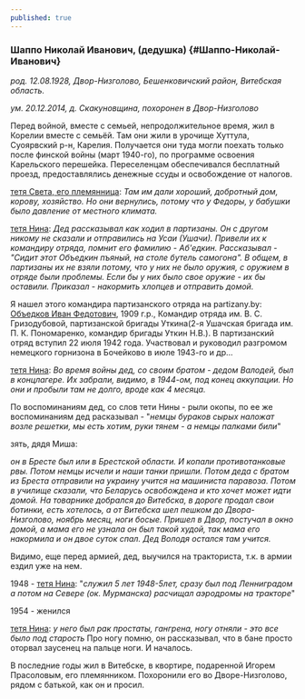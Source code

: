 ```yaml
---
published: true
---
```


### Шаппо Николай Иванович, (дедушка)  {#Шаппо-Николай-Иванович}

_род. 12.08.1928, Двор-Низголово, Бешенковичский район, Витебская область._

_ум. 20.12.2014, д. Скакуновщина, похоронен в Двор-Низголово_

Перед войной, вместе с семьей, непродолжительное время, жил в Корелии вместе с семьёй.
Там они жили в урочище Хуттула, Суоярвский р-н, Карелия.
Получается они туда могли поехать только после финской войны (март 1940-го), по программе освоения Карельского перешейка. 
Переселенцам обеспечивался бесплатный проезд, предоставлялись денежные ссуды и освобождение от налогов.

[тетя Света, его племянница](#Шаппо-Светлана-Ивановна):
_Там им дали хороший, добротный дом, корову, хозяйство.
Но они вернулись, потому что у Федоры, у бабушки было давление от местного климата._


[тетя Нина](#Шаппо-Нина-Николаевна): 
_Дед рассказывал как ходил в партизаны. Он с другом никому не сказали и отправились на Усаи (Ушачи). 
Привели их к командиру отряда, помнит его фамилию - Аб'едкин. Рассказывал - "Сидит этот Объедкин пъяный, на столе бутель самогона".
В общем, в партизаны их не взяли потому, что у них не было оружия, с оружием в отряде были проблемы. 
Если бы у них было свое оружие - их бы оставили. Приказал - накормить хлопцев и отправить домой._


Я нашел этого командира партизанского отряда на partizany.by: [Объедков Иван Федотович](https://partizany.by/partisans/29837/), 1909 г.р.,</a>
Командир отряда им. В. С. Гризодубовой, партизанской бригады Уткина(2-я Ушачская бригада им. П. К. Пономаренко, командир бригады Уткин Н.В.). В партизанский отряд вступил 22 июля 1942 года. Участвовал и руководил разгромом немецкого горнизона в Бочейково в июле 1943-го и др...

[тетя Нина](#Шаппо-Нина-Николаевна): 
_Во время войны дед, со своим братом - дедом Валодей, был в концлагере. Их забрали, видимо, в 1944-ом, под конец аккупации. Но они и пробыли там не долго, вроде как 4 месяца._

По воспоминаниям дед, со слов тети Нины - рыли окопы, по ее же воспоминаниям дед расказывал - "_немцы бураков сырых наложат возле решетки, мы есть хотим, руки тянем - а немцы палками били_"

зять, дядя Миша:

_он в Бресте был или в Брестской области. И копали противотанковые рвы. Потом немцы исчели и наши танки пришли. Потом деда с братом из Бреста отправили на украину учится на машиниста паравоза. Потом в училище сказали, что Беларусь освобождена и кто хочет может идти домой. На товарнике добрался до Витебска, в дороге продал свои ботинки, есть хотелось, а от Витебска шел пешком до Двора-Низголово, ноябрь месяц, ноги босые. Пришел в Двор, постучал в окно домой, а мама его не узнала он был такой худой, так мама его накормила и он двое суток спал. Дед Володя остался там учится._

Видимо, еще перед армией, дед, выучился на тракториста, т.к. в армии ездил уже на нем.

1948 - [тетя Нина](#Шаппо-Нина-Николаевна): "_служил 5 лет 1948-5лет, сразу был под Ленниградом а потом на Севере (ок. Мурманска) расчищал аэродромы на тракторе_"

1954 - женился

[тетя Нина](#Шаппо-Нина-Николаевна): _у него был рак простаты, гангрена, ногу отняли - это все было под старость_
Про ногу помню, он рассказывал, что в бане просто оторвал заусенец на пальце ноги. И началось.

В последние годы жил в Витебске, в квортире, подаренной Игорем Прасоловым, его племянником.
Похоронили его во Дворе-Низголово, рядом с батькой, как он и просил.
